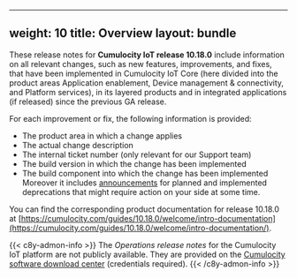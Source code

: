 
---
weight: 10
title: Overview
layout: bundle
---

These release notes for **Cumulocity IoT release 10.18.0** include information on all relevant changes, such as new features, improvements, and fixes, that have been implemented in Cumulocity IoT Core (here divided into the product areas Application enablement, Device management & connectivity, and Platform services), in its layered products and in integrated applications (if released) since the previous GA release.

For each improvement or fix, the following information is provided:

- The product area in which a change applies
- The actual change description
- The internal ticket number (only relevant for our Support team)
- The build version in which the change has been implemented
- The build component into which the change has been implemented
Moreover it includes [announcements](/release-10-18-0/announcements-10-18-0/) for planned and implemented deprecations that might require action on your side at some time.

You can find the corresponding product documentation for release 10.18.0 at [https://cumulocity.com/guides/10.18.0/welcome/intro-documentation](https://cumulocity.com/guides/10.18.0/welcome/intro-documentation/).

{{< c8y-admon-info >}}
The *Operations release notes* for the Cumulocity IoT platform are not publicly available. They are provided on the [Cumulocity software download center](https://download.cumulocity.com/) (credentials required).
{{< /c8y-admon-info >}}
